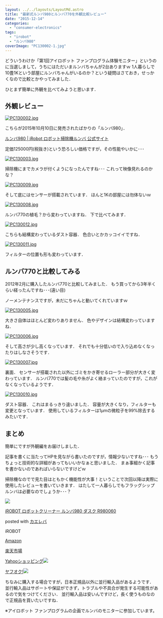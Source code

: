 ```yaml
---
layout: ../../layouts/LayoutMd.astro
title: "最新式ルンバ980とルンバ770を外観比較レビュー"
date: "2015-12-14"
categories: 
  - "consumer-electronics"
tags: 
  - "irobot"
  - "ルンバ980"
coverImage: "PC130002-1.jpg"
---
```


どういうわけか「第1回アイロボット ファンプログラム体験モニター」というのに当選しまして，うちにはただいまルンバちゃんが2台ありますｗ 1人暮らしで10畳1Kという部屋にルンバちゃんがいるのか？という疑問はさておき，せっかくなので比較とかやってみました．

ひとまず簡単に外観を比べてみようと思います．

## 外観レビュー

[![PC130002.jpg](/wp/images/23374858929_59bb04212c_b.jpg)](http://www.flickr.com/photos/67522130@N08/23374858929 "PC130002.jpg")

こちらが2015年10月10日に発売されたばかりの「ルンバ980」．

[ルンバ980 | iRobot ロボット掃除機ルンバ 公式サイト](https://www.irobot-jp.com/product/900series/index.html)

定価125000円(税抜き)という恐ろしい価格ですが，その性能やいかに･･･

[![PC130003.jpg](/wp/images/23634303702_b8ecfbdd63_b.jpg)](http://www.flickr.com/photos/67522130@N08/23634303702 "PC130003.jpg")

掃除機にまでカメラが付くようになったんですね･･･ これって映像見れるのかな？

[![PC130009.jpg](/wp/images/23374933729_3d1948190b_b.jpg)](http://www.flickr.com/photos/67522130@N08/23374933729 "PC130009.jpg")

そして底にはセンサーが搭載されています． ほんと1Kの部屋には勿体ないｗ

[![PC130008.jpg](/wp/images/23114715374_5a6a0ce409_b.jpg)](http://www.flickr.com/photos/67522130@N08/23114715374 "PC130008.jpg")

ルンバ770の植毛？から変わっていますね． 下で比べてみます．

[![PC130012.jpg](/wp/images/23447214630_5541ef041f_b.jpg)](http://www.flickr.com/photos/67522130@N08/23447214630 "PC130012.jpg")

こちらも結構変わっているダスト容器． 色合いとかカッコイイですね．

[![PC130011.jpg](/wp/images/23742904495_14bb93cdf7_b.jpg)](http://www.flickr.com/photos/67522130@N08/23742904495 "PC130011.jpg")

フィルターの位置も形も変わっています．

## ルンバ770と比較してみる

2012年2月に購入したルンバ770と比較してみました． もう買ってから3年半くらい経ったんですね･･･(遠い目)

ノーメンテナンスですが，未だにちゃんと動いてくれていますｗ

[![PC130005.jpg](/wp/images/23660475721_dc9c96c324_b.jpg)](http://www.flickr.com/photos/67522130@N08/23660475721 "PC130005.jpg")

大きさ自体はほとんど変わりありません． 色やデザインは結構変わっていますね．

[![PC130006.jpg](/wp/images/23116032913_d81f558f77_b.jpg)](http://www.flickr.com/photos/67522130@N08/23116032913 "PC130006.jpg")

そして高さが少し高くなっています． それでも十分低いので入り込めなくなったりはしなさそうです．

[![PC130007.jpg](/wp/images/23114703504_0416baf5dd_b.jpg)](http://www.flickr.com/photos/67522130@N08/23114703504 "PC130007.jpg")

裏面． センサーが搭載された以外にゴミをかき寄せるローラー部分が大きく変わっています． ルンバ770では髪の毛や糸がよく絡まっていたのですが，これがなくなっているようです．

[![PC130010.jpg](/wp/images/23742890125_428afac6e3_b.jpg)](http://www.flickr.com/photos/67522130@N08/23742890125 "PC130010.jpg")

ダスト容器． これはまるっきり違いました． 容量が大きくなり，フィルターも変更となっています． 使用しているフィルターは1μmの微粒子を99%除去するみたいです．

## まとめ

簡単にですが外観編をお届けしました．

記事を書くに当たってHPを見ながら書いたのですが，情報少ないですね･･･ もうちょっと技術的な詳細があってもいいかなぁと思いました． まぁ事細かく記事を書かないのであればいらないですけどｗ

掃除機なのでで見た目はともかく機能性が大事！ということで次回以降は実際に使用したレビューを書いていきます． はたして一人暮らしでもフラッグシップルンバは必要なのでしょうか･･･？

[![](/wp/images/41TLJ03fj7L._SL160_.jpg)](https://www.amazon.co.jp/exec/obidos/ASIN/B0162EAZBQ/mizuka123-22/ref=nosim/)

[iROBOT ロボットクリーナー ルンバ980 ダスク R980060](https://www.amazon.co.jp/exec/obidos/ASIN/B0162EAZBQ/mizuka123-22/ref=nosim/)

posted with [カエレバ](http://kaereba.com)

iROBOT

[Amazon](http://www.amazon.co.jp/gp/search?keywords=iROBOT%20%83%8D%83%7B%83b%83g%83N%83%8A%81%5B%83i%81%5B%20%83%8B%83%93%83o980%20%83_%83X%83N%20R980060&__mk_ja_JP=%83J%83%5E%83J%83i&tag=mizuka123-22)

[楽天市場](http://hb.afl.rakuten.co.jp/hgc/032b53ee.4b34c5ee.0f4a541e.f440145e/?pc=http%3A%2F%2Fsearch.rakuten.co.jp%2Fsearch%2Fmall%2FiROBOT%2520%25E3%2583%25AD%25E3%2583%259C%25E3%2583%2583%25E3%2583%2588%25E3%2582%25AF%25E3%2583%25AA%25E3%2583%25BC%25E3%2583%258A%25E3%2583%25BC%2520%25E3%2583%25AB%25E3%2583%25B3%25E3%2583%2590980%2520%25E3%2583%2580%25E3%2582%25B9%25E3%2582%25AF%2520R980060%2F-%2Ff.1-p.1-s.1-sf.0-st.A-v.2%3Fx%3D0%26scid%3Daf_ich_link_urltxt%26m%3Dhttp%3A%2F%2Fm.rakuten.co.jp%2F)

[Yahooショッピング![](//ad.jp.ap.valuecommerce.com/servlet/gifbanner?sid=3066752&pid=881990642)](//ck.jp.ap.valuecommerce.com/servlet/referral?sid=3066752&pid=881990642&vc_url=http%3A%2F%2Fsearch.shopping.yahoo.co.jp%2Fsearch%3Fp%3DiROBOT%2520%25E3%2583%25AD%25E3%2583%259C%25E3%2583%2583%25E3%2583%2588%25E3%2582%25AF%25E3%2583%25AA%25E3%2583%25BC%25E3%2583%258A%25E3%2583%25BC%2520%25E3%2583%25AB%25E3%2583%25B3%25E3%2583%2590980%2520%25E3%2583%2580%25E3%2582%25B9%25E3%2582%25AF%2520R980060)

[ヤフオク!![](//ad.jp.ap.valuecommerce.com/servlet/gifbanner?sid=3066752&pid=881990642)](//ck.jp.ap.valuecommerce.com/servlet/referral?sid=3066752&pid=881990642&vc_url=http%3A%2F%2Fauctions.search.yahoo.co.jp%2Fsearch%3Fvo%3D%26ve%3D%26auccat%3D0%26aucminprice%3D%26aucmaxprice%3D%26aucmin_bidorbuy_price%3D%26aucmax_bidorbuy_price%3D%26loc_cd%3D0%26abatch%3D0%26istatus%3D0%26filtered%3D1%26ei%3DUTF-8%26tab_ex%3Dcommerce%26va%3DiROBOT%2520%25E3%2583%25AD%25E3%2583%259C%25E3%2583%2583%25E3%2583%2588%25E3%2582%25AF%25E3%2583%25AA%25E3%2583%25BC%25E3%2583%258A%25E3%2583%25BC%2520%25E3%2583%25AB%25E3%2583%25B3%25E3%2583%2590980%2520%25E3%2583%2580%25E3%2582%25B9%25E3%2582%25AF%2520R980060)

ちなみに購入する場合ですが，日本正規品以外に並行輸入品があるようです． 並行輸入品はサポートや保証ができず，トラブルや不具合が発生する可能性があるので気をつけてください． 並行輸入品は安いんですけど，長く使うものなので正規品を買いたいですね．

※アイロボット ファンプログラムの企画でルンバのモニターに参加しています。
